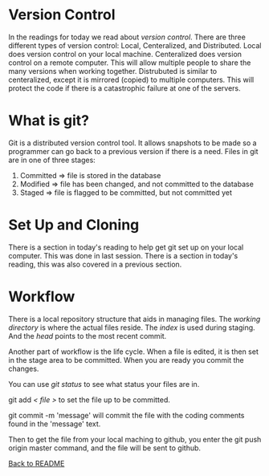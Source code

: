 # Version Control

In the readings for today we read about _version control_. There are three different types of version control: Local, Centeralized, and Distributed. Local does version control on your local machine. Centeralized does version control on a remote computer. This will allow multiple people to share the many versions when working together. Distrubuted is similar to centeralized, except it is mirrored (copied) to multiple computers. This will protect the code if there is a catastrophic failure at one of the servers. 

# What is git?

Git is a distributed version control tool. It allows snapshots to be made so a programmer can go back to a previous version if there is a need. Files in git are in one of three stages:
1. Committed => file is stored in the database
2. Modified => file has been changed, and not committed to the database
3. Staged => file is flagged to be committed, but not committed yet

# Set Up and Cloning
There is a section in today's reading to help get git set up on your local computer. This was done in last session.
There is a section in today's reading, this was also covered in a previous section.

# Workflow
There is a local repository structure that aids in managing files. The _working directory_ is where the actual files reside. The _index_ is used during staging. And the _head_ points to the most recent commit.

Another part of workflow is the life cycle. When a file is edited, it is then set in the stage area to be committed. When you are ready you commit the changes.

You can use _git status_ to see what status your files are in.

git add _< file >_ to set the file up to be committed.

git commit -m 'message' will commit the file with the coding comments found in the 'message' text.

Then to get the file from your local maching to github, you enter the git push  origin master command, and the file will be sent to github.

[Back to README](/README.md)
